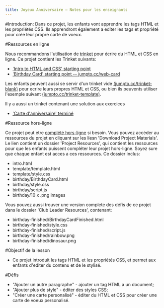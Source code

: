 ```yaml
---
title: Joyeux Anniversaire — Notes pour les enseignants
---
```


#Introduction:
Dans ce projet, les enfants vont apprendre les tags HTML et les propriétés CSS. Ils apprendront également a editer les tags et propriété pour crée leur propre carte de voeux.

#Ressources en ligne

Nous recommandons l'utilisation de [trinket](https://trinket.io/) pour écrire du HTML et CSS en ligne. Ce projet contient les Trinket suivants:

+ ['Intro to HTML and CSS' starting point](https://trinket.io/html/850a678202)
+ ['Birthday Card' starting point  -- jumpto.cc/web-card](http://jumpto.cc/web-card)

Les enfants peuvent aussi se servir d'un trinket vide [(jumpto.cc/trinket-blank)](http://jumpto.cc/trinket-blank) pour ecrire leurs propres HTML et CSS, ou bien ils peuvents utiliser l'exemple suivant [(jumpto.cc/trinket-template)](http://jumpto.cc/trinket-template).

Il y a aussi un trinket contenant une solution aux exercices

+ ['Carte d'anniversaire' terminé](https://trinket.io/html/e996dc0380)

#Ressource hors-ligne

Ce projet peut etre [complété hors-ligne](../html-css.html) si besoin. Vous pouvez accéder au ressources du projet en cliquant sur les liesn 'Download Project Materials'. Le lien contient un dossier 'Project Resources', qui contient les ressources pour que les enfants puissent compléter leur projet hors-ligne. Soyez sure que chaque enfant est acces a ces ressources. Ce dossier inclus:

+ intro.html
+ template/template.html
+ template/style.css
+ birthday/BirthdayCard.html
+ birthday/style.css
+ birthday/script.js
+ birthday/10 x .png images

Vous pouvez aussi trouver une version complete des défis de ce projet dans le dossier 'Club Leader Resources', contenant:

+ birthday-finished/BirthdayCardFinished.html
+ birthday-finished/style.css
+ birthday-finished/script.js
+ birthday-finished/rainbow.png
+ birthday-finished/dinosaur.png

#Objectif de la lesson
+ Ce projet introduit les tags HTML et les propriétés CSS, et permet aux enfants d'editer du contenu et de le stylisé.

#Défis
+ "Ajouter un autre paragraphe" - ajouter un tag HTML a un document;
+ "Ajouter plus de style" - éditer des styles CSS;
+ "Créer une carte personalisé" - éditer du HTML et CSS pour créer une carte de voeux personalisé.
